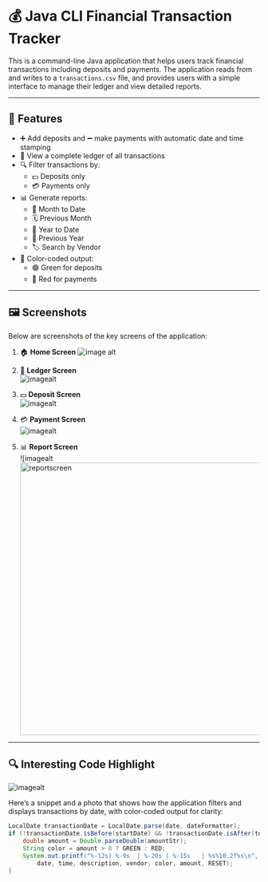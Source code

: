 # 💰 Java CLI Financial Transaction Tracker

This is a command-line Java application that helps users track financial transactions including deposits and payments. The application reads from and writes to a `transactions.csv` file, and provides users with a simple interface to manage their ledger and view detailed reports.

---

## 🚀 Features

- ➕ Add deposits and ➖ make payments with automatic date and time stamping
- 📓 View a complete ledger of all transactions
- 🔍 Filter transactions by:
  - 💵 Deposits only
  - 💳 Payments only
- 📊 Generate reports:
  - 📆 Month to Date
  - 🗓️ Previous Month
  - 📅 Year to Date
  - 🧾 Previous Year
  - 🏷️ Search by Vendor
- 🎨 Color-coded output:
  - 🟢 Green for deposits
  - 🔴 Red for payments

---

## 🖼️ Screenshots

Below are screenshots of the key screens of the application:

1. 🏠 **Home Screen**
   ![image alt](<img width="558" alt="homescreen" src="https://github.com/user-attachments/assets/e8b406e5-dd81-4c59-9cb9-c3adfcd16270" />
)
   

3. 📒 **Ledger Screen**  
   ![imagealt](<img width="559" alt="ledgerscreen" src="https://github.com/user-attachments/assets/aba7631e-2c37-492b-b40c-9e41ebbc8fe0" />
)

4. 💵 **Deposit Screen**  
   ![imagealt](<img width="564" alt="depositscreen" src="https://github.com/user-attachments/assets/a8aed9af-2752-474c-80ef-f990837bcf19" />
)

5. 💳 **Payment Screen**  
   ![imagealt](<img width="536" alt="paymentscreen" src="https://github.com/user-attachments/assets/f8bdb09a-83ce-47c8-88c7-de3ab6a47553" />
)

6. 📊 **Report Screen**  
  ![imagealt<img width="546" alt="reportscreen" src="https://github.com/user-attachments/assets/ffb51eea-7943-482b-8cf3-5831e18a766a" />


---

## 🔍 Interesting Code Highlight
![imagealt](<img width="767" alt="ansicolors" src="https://github.com/user-attachments/assets/8b68f482-2e06-4b15-9376-0cce40601c54" />
)

Here’s a snippet and a photo that shows how the application filters and displays transactions by date, with color-coded output for clarity:

```java
LocalDate transactionDate = LocalDate.parse(date, dateFormatter);
if (!transactionDate.isBefore(startDate) && !transactionDate.isAfter(today)) {
    double amount = Double.parseDouble(amountStr);
    String color = amount > 0 ? GREEN : RED;
    System.out.printf("%-12s| %-9s  | %-20s | %-15s   | %s%10.2f%s\n",
        date, time, description, vendor, color, amount, RESET);
}
